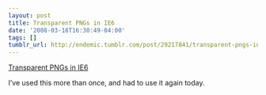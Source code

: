 ```yaml
---
layout: post
title: Transparent PNGs in IE6
date: '2008-03-18T16:30:49-04:00'
tags: []
tumblr_url: http://endemic.tumblr.com/post/29217841/transparent-pngs-in-ie6
---
```

[Transparent PNGs in IE6](http://www.twinhelix.com/css/iepngfix/)  

I’ve used this more than once, and had to use it again today.


